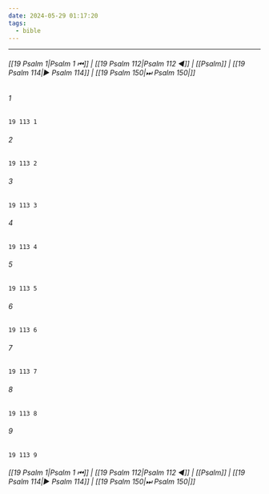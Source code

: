 ```yaml
---
date: 2024-05-29 01:17:20
tags:
  - bible
---
```

___

###### [[19 Psalm 1|Psalm 1 ⏮]] | [[19 Psalm 112|Psalm 112 ◀]] | [[Psalm]] | [[19 Psalm 114|▶ Psalm 114]] | [[19 Psalm 150|⏭ Psalm 150|]]

###### 1
``` verse
19 113 1 
```
###### 2
``` verse
19 113 2 
```
###### 3
``` verse
19 113 3 
```
###### 4
``` verse
19 113 4 
```
###### 5
``` verse
19 113 5 
```
###### 6
``` verse
19 113 6 
```
###### 7
``` verse
19 113 7 
```
###### 8
``` verse
19 113 8 
```
###### 9
``` verse
19 113 9 
```

###### [[19 Psalm 1|Psalm 1 ⏮]] | [[19 Psalm 112|Psalm 112 ◀]] | [[Psalm]] | [[19 Psalm 114|▶ Psalm 114]] | [[19 Psalm 150|⏭ Psalm 150|]]

